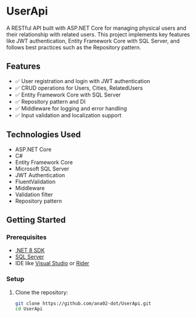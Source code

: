 # UserApi

A RESTful API built with ASP.NET Core for managing physical users and their relationship with related users. This project implements key features like JWT authentication, Entity Framework Core with SQL Server, and follows best practices such as the Repository pattern.

## Features

- ✅ User registration and login with JWT authentication
- ✅ CRUD operations for Users, Cities, RelatedUsers
- ✅ Entity Framework Core with SQL Server
- ✅ Repository pattern and DI
- ✅ Middleware for logging and error handling
- ✅ Input validation and localization support

## Technologies Used

- ASP.NET Core
- C#
- Entity Framework Core
- Microsoft SQL Server
- JWT Authentication
- FluentValidation
- Middleware
- Validation filter
- Repository pattern

## Getting Started

### Prerequisites

- [.NET 8 SDK](https://dotnet.microsoft.com/en-us/download/dotnet/8.0)
- [SQL Server](https://www.microsoft.com/en-us/sql-server/sql-server-downloads)
- IDE like [Visual Studio](https://visualstudio.microsoft.com/) or [Rider](https://www.jetbrains.com/rider/)

### Setup

1. Clone the repository:

   ```bash
   git clone https://github.com/ana02-dot/UserApi.git
   cd UserApi
